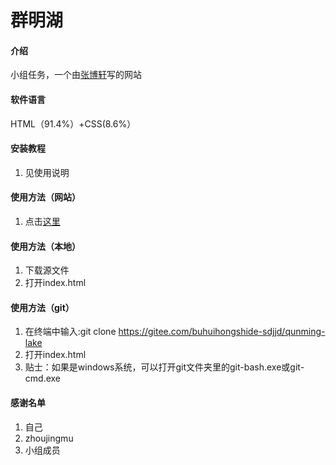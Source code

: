# 群明湖

#### 介绍
小组任务，一个由[张博轩](https://gitee.com/buhuihongshide-sdjjd)写的网站

#### 软件语言

HTML（91.4%）+CSS(8.6%）

#### 安装教程

1.  见使用说明

#### 使用方法（网站）

1.  点击[这里](http://buhuihongshide-sdjjd.gitee.io/qunming-lake)

#### 使用方法（本地）

1.  下载源文件
2.  打开index.html

#### 使用方法（git）

1.  在终端中输入:git clone https://gitee.com/buhuihongshide-sdjjd/qunming-lake
2.  打开index.html
3.  贴士：如果是windows系统，可以打开git文件夹里的git-bash.exe或git-cmd.exe

#### 感谢名单

1.    自己 
2.    zhoujingmu
3.    小组成员